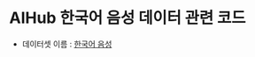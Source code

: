 # AIHub 한국어 음성 데이터 관련 코드

- 데이터셋 이름 : [한국어 음성](https://aihub.or.kr/aihubdata/data/view.do?currMenu=115&topMenu=100&aihubDataSe=realm&dataSetSn=123)